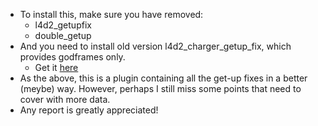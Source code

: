 - To install this, make sure you have removed:
  - l4d2_getupfix
  - double_getup
- And you need to install old version l4d2_charger_getup_fix, which provides godframes only.
  - Get it [here](https://github.com/spoon-l4d2/Plugins/commit/2135f7e4b61decbbda47da3396d76d8bc9e56559)
- As the above, this is a plugin containing all the get-up fixes in a better (meybe) way. However, perhaps I still miss some points that need to cover with more data.
- Any report is greatly appreciated!
